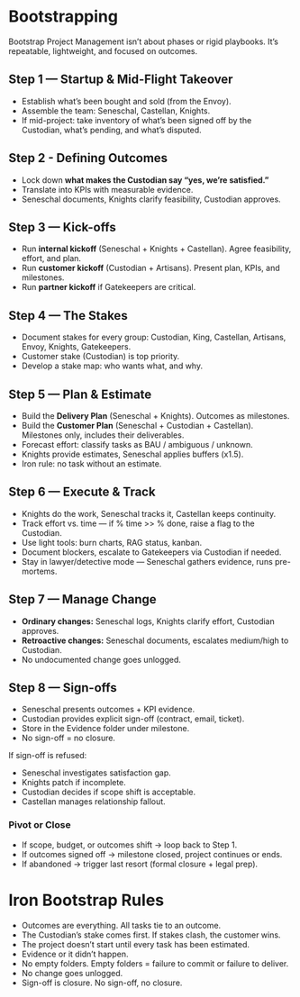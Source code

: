 # Bootstrapping

Bootstrap Project Management isn’t about phases or rigid playbooks.
It’s repeatable, lightweight, and focused on outcomes.

## Step 1 — Startup & Mid-Flight Takeover

- Establish what’s been bought and sold (from the Envoy).
- Assemble the team: Seneschal, Castellan, Knights.
- If mid-project: take inventory of what’s been signed off by the Custodian, what’s pending, and what’s disputed.

## Step 2 - Defining Outcomes

- Lock down **what makes the Custodian say “yes, we’re satisfied.”**
- Translate into KPIs with measurable evidence.
- Seneschal documents, Knights clarify feasibility, Custodian approves.

## Step 3 — Kick-offs

- Run **internal kickoff** (Seneschal + Knights + Castellan). Agree feasibility, effort, and plan.
- Run **customer kickoff** (Custodian + Artisans). Present plan, KPIs, and milestones.
- Run **partner kickoff** if Gatekeepers are critical.

## Step 4 — The Stakes

- Document stakes for every group: Custodian, King, Castellan, Artisans, Envoy, Knights, Gatekeepers.
- Customer stake (Custodian) is top priority.
- Develop a stake map: who wants what, and why.

## Step 5 — Plan & Estimate

- Build the **Delivery Plan** (Seneschal + Knights). Outcomes as milestones.
- Build the **Customer Plan** (Seneschal + Custodian + Castellan). Milestones only, includes their deliverables.
- Forecast effort: classify tasks as BAU / ambiguous / unknown.
- Knights provide estimates, Seneschal applies buffers (x1.5).
- Iron rule: no task without an estimate.

## Step 6 — Execute & Track

- Knights do the work, Seneschal tracks it, Castellan keeps continuity.
- Track effort vs. time — if % time >> % done, raise a flag to the Custodian.
- Use light tools: burn charts, RAG status, kanban.
- Document blockers, escalate to Gatekeepers via Custodian if needed.
- Stay in lawyer/detective mode — Seneschal gathers evidence, runs pre-mortems.

## Step 7 — Manage Change

- **Ordinary changes:** Seneschal logs, Knights clarify effort, Custodian approves.
- **Retroactive changes:** Seneschal documents, escalates medium/high to Custodian.
- No undocumented change goes unlogged.

## Step 8 — Sign-offs

- Seneschal presents outcomes + KPI evidence.
- Custodian provides explicit sign-off (contract, email, ticket).
- Store in the Evidence folder under milestone.
- No sign-off = no closure.

If sign-off is refused:
- Seneschal investigates satisfaction gap.
- Knights patch if incomplete.
- Custodian decides if scope shift is acceptable.
- Castellan manages relationship fallout.

### Pivot or Close

- If scope, budget, or outcomes shift → loop back to Step 1.
- If outcomes signed off → milestone closed, project continues or ends.
- If abandoned → trigger last resort (formal closure + legal prep).

# Iron Bootstrap Rules

- Outcomes are everything. All tasks tie to an outcome.
- The Custodian’s stake comes first. If stakes clash, the customer wins.
- The project doesn’t start until every task has been estimated.
- Evidence or it didn’t happen.
- No empty folders. Empty folders = failure to commit or failure to deliver.
- No change goes unlogged.
- Sign-off is closure. No sign-off, no closure.